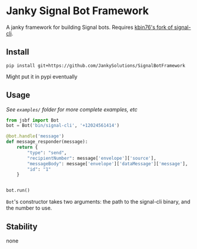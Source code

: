 # Janky Signal Bot Framework

A janky framework for building Signal bots. Requires [kbin76's fork of signal-cli](https://github.com/kbin76/signal-cli).


## Install
```
pip install git+https://github.com/JankySolutions/SignalBotFramework
```

Might put it in pypi eventually


## Usage

*See `examples/` folder for more complete examples, etc*

```python
from jsbf import Bot
bot = Bot('bin/signal-cli', '+12024561414')

@bot.handle('message')
def message_responder(message):
    return {
        "type": "send",
        "recipientNumber": message['envelope']['source'],
        "messageBody": message['envelope']['dataMessage']['message'],
        "id": "1"
    }


bot.run()
```

`Bot`'s constructor takes two arguments: the path to the signal-cli binary, and the number to use.

## Stability

none
